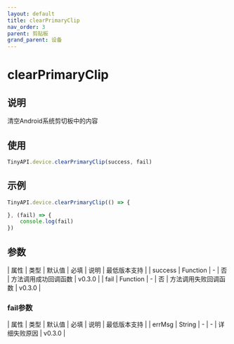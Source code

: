 ```yaml
---
layout: default
title: clearPrimaryClip
nav_order: 3
parent: 剪贴板
grand_parent: 设备
---
```


# clearPrimaryClip
## 说明
清空Android系统剪切板中的内容

## 使用
```javascript
TinyAPI.device.clearPrimaryClip(success, fail)
```

## 示例
```javascript
TinyAPI.device.clearPrimaryClip(() => {

}, (fail) => {
    console.log(fail)
})
```

## 参数

| 属性 | 类型 | 默认值 | 必填 | 说明 | 最低版本支持 |
| success | Function | - | 否 | 方法调用成功回调函数 | v0.3.0 |
| fail | Function | - | 否 | 方法调用失败回调函数 | v0.3.0 |

### fail参数

| 属性 | 类型 | 默认值 | 必填 | 说明 | 最低版本支持 |
| errMsg | String | - | - | 详细失败原因 | v0.3.0 |
